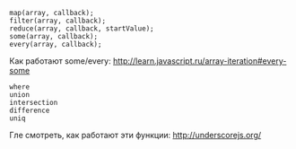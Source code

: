 ```
map(array, callback);
filter(array, callback);
reduce(array, callback, startValue);
some(array, callback);
every(array, callback);
```

Как работают some/every: http://learn.javascript.ru/array-iteration#every-some


```
where
union
intersection
difference
uniq
```

Гле смотреть, как работают эти функции: http://underscorejs.org/